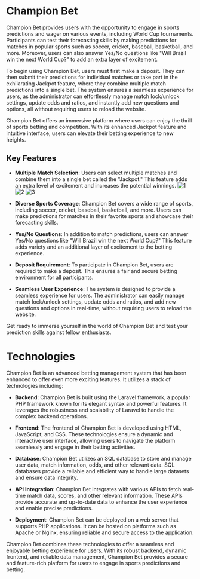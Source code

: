 <!--- Editor mode: GitHub Readme -->

# Champion Bet

Champion Bet provides users with the opportunity to engage in sports predictions and wager on various events, including World Cup tournaments. Participants can test their forecasting skills by making predictions for matches in popular sports such as soccer, cricket, baseball, basketball, and more. Moreover, users can also answer Yes/No questions like "Will Brazil win the next World Cup?" to add an extra layer of excitement.

To begin using Champion Bet, users must first make a deposit. They can then submit their predictions for individual matches or take part in the exhilarating Jackpot feature, where they combine multiple match predictions into a single bet. The system ensures a seamless experience for users, as the administrator can effortlessly manage match lock/unlock settings, update odds and ratios, and instantly add new questions and options, all without requiring users to reload the website.

Champion Bet offers an immersive platform where users can enjoy the thrill of sports betting and competition. With its enhanced Jackpot feature and intuitive interface, users can elevate their betting experience to new heights.

## Key Features

- **Multiple Match Selection**: Users can select multiple matches and combine them into a single bet called the "Jackpot." This feature adds an extra level of excitement and increases the potential winnings.
![1](https://github.com/palsik/bet/assets/11665774/cf91d509-4834-4952-b3ef-71e3ac5ab61e)
![2](https://github.com/palsik/bet/assets/11665774/7a91f8de-af91-4e6e-bf04-c7e9b9c51b9b)
![3](https://github.com/palsik/bet/assets/11665774/b049f4d0-b561-4ff7-af2d-5c5ee9b8acc9)


- **Diverse Sports Coverage**: Champion Bet covers a wide range of sports, including soccer, cricket, baseball, basketball, and more. Users can make predictions for matches in their favorite sports and showcase their forecasting skills.

- **Yes/No Questions**: In addition to match predictions, users can answer Yes/No questions like "Will Brazil win the next World Cup?" This feature adds variety and an additional layer of excitement to the betting experience.

- **Deposit Requirement**: To participate in Champion Bet, users are required to make a deposit. This ensures a fair and secure betting environment for all participants.

- **Seamless User Experience**: The system is designed to provide a seamless experience for users. The administrator can easily manage match lock/unlock settings, update odds and ratios, and add new questions and options in real-time, without requiring users to reload the website.

Get ready to immerse yourself in the world of Champion Bet and test your prediction skills against fellow enthusiasts.

<!--- Editor mode: GitHub Markdown -->

# Technologies

Champion Bet is an advanced betting management system that has been enhanced to offer even more exciting features. It utilizes a stack of technologies including:

- **Backend**: Champion Bet is built using the Laravel framework, a popular PHP framework known for its elegant syntax and powerful features. It leverages the robustness and scalability of Laravel to handle the complex backend operations.

- **Frontend**: The frontend of Champion Bet is developed using HTML, JavaScript, and CSS. These technologies ensure a dynamic and interactive user interface, allowing users to navigate the platform seamlessly and engage in their betting activities.

- **Database**: Champion Bet utilizes an SQL database to store and manage user data, match information, odds, and other relevant data. SQL databases provide a reliable and efficient way to handle large datasets and ensure data integrity.

- **API Integration**: Champion Bet integrates with various APIs to fetch real-time match data, scores, and other relevant information. These APIs provide accurate and up-to-date data to enhance the user experience and enable precise predictions.

- **Deployment**: Champion Bet can be deployed on a web server that supports PHP applications. It can be hosted on platforms such as Apache or Nginx, ensuring reliable and secure access to the application.

Champion Bet combines these technologies to offer a seamless and enjoyable betting experience for users. With its robust backend, dynamic frontend, and reliable data management, Champion Bet provides a secure and feature-rich platform for users to engage in sports predictions and betting.
